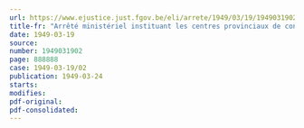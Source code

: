 ```yaml
---
url: https://www.ejustice.just.fgov.be/eli/arrete/1949/03/19/1949031902/justel
title-fr: "Arrêté ministériel instituant les centres provinciaux de contrôle du Fonds national d'Assurance Maladie-Invalidité"
date: 1949-03-19
source:
number: 1949031902
page: 888888
case: 1949-03-19/02
publication: 1949-03-24
starts:
modifies:
pdf-original:
pdf-consolidated:
---
```


